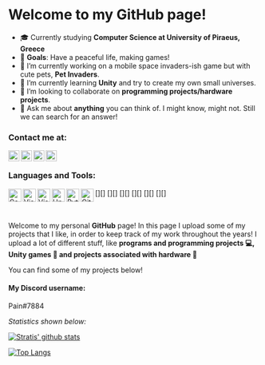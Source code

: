 # Welcome to my GitHub page!

- 🎓 Currently studying <b>Computer Science at University of Piraeus, Greece</b>
- 🚩 <b>Goals</b>: Have a peaceful life, making games!
- 🔭 I’m currently working on a mobile space invaders-ish game but with cute pets, <b>Pet Invaders</b>.
- 🌱 I’m currently learning <b>Unity</b> and try to create my own small universes.
- 👯 I’m looking to collaborate on <b>programming projects/hardware projects</b>.
- 💬 Ask me about <b>anything</b> you can think of. I might know, might not. Still we can search for an answer!

### Contact me at:
[<img align="left" alt="Stratis-Dermanoutsos | StackOverflow" width="22px" src="https://cdn.jsdelivr.net/npm/simple-icons@3.5.0/icons/stackoverflow.svg" />][stackoverflow]
[<img align="left" alt="Stratis-Dermanoutsos | Gmail" width="22px" src="https://cdn.jsdelivr.net/npm/simple-icons@3.5.0/icons/gmail.svg" />][gmail]
[<img align="left" alt="Stratis-Dermanoutsos | Twitter" width="22px" src="https://cdn.jsdelivr.net/npm/simple-icons@v3/icons/twitter.svg" />][twitter]
[<img align="left" alt="Stratis-Dermanoutsos | Instagram" width="22px" src="https://cdn.jsdelivr.net/npm/simple-icons@v3/icons/instagram.svg" />][instagram]

<br />

### Languages and Tools:
[<img align="left" alt="Csharp" width="26px" src="https://cdn.jsdelivr.net/npm/simple-icons@3.5.0/icons/csharp.svg" />][]
[<img align="left" alt="Visual Studio Code" width="26px" src="https://cdn.jsdelivr.net/npm/simple-icons@3.5.0/icons/visualstudiocode.svg" />][]
[<img align="left" alt="Visual Studio" width="26px" src="https://cdn.jsdelivr.net/npm/simple-icons@3.5.0/icons/visualstudio.svg" />][]
[<img align="left" alt="Unity" width="26px" src="https://cdn.jsdelivr.net/npm/simple-icons@3.5.0/icons/unity.svg" />][]
[<img align="left" alt="Python" width="26px" src="https://cdn.jsdelivr.net/npm/simple-icons@3.5.0/icons/python.svg" />][]
[<img align="left" alt="GitHub" width="26px" src="https://cdn.jsdelivr.net/npm/simple-icons@3.5.0/icons/github.svg" />][]


<br />
<br />
Welcome to my personal <b>GitHub</b> page! In this page I upload some of my projects that I like, in order to keep track of my work throughout the years!
I upload a lot of different stuff, like <b>programs and programming projects 💻, Unity games 🚩 and projects associated with hardware 🔌</b>

You can find some of my projects below!

<h4><a id="discord"></a><b>My Discord username:</b></h4>
Pain#7884

<i>Statistics shown below:</i>

[![Stratis' github stats](https://github-readme-stats.vercel.app/api?username=Stratis-Dermanoutsos&show_icons=true&theme=dark)](https://github.com/anuraghazra/github-readme-stats)


[![Top Langs](https://github-readme-stats.vercel.app/api/top-langs/?username=Stratis-Dermanoutsos&layout=compact&theme=dark)](https://github.com/anuraghazra/github-readme-stats)


[stackoverflow]: https://stackoverflow.com/users/13187980/stratis-dermanoutsos
[gmail]: mailto:stratis.dermanoutsos@gmail.com
[twitter]: https://twitter.com/Infinite___Pain
[instagram]: https://www.instagram.com/stratis_derm
